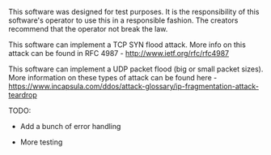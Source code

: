 This software was designed for test purposes. It is the responsibility of this
software's operator to use this in a responsible fashion. The creators recommend
that the operator not break the law.

This software can implement a TCP SYN flood attack. More info on this attack can
be found in RFC 4987 - http://www.ietf.org/rfc/rfc4987

This software can implement a UDP packet flood (big or small packet sizes).
More information on these types of attack can be found here - 
https://www.incapsula.com/ddos/attack-glossary/ip-fragmentation-attack-teardrop


TODO:
 * Add a bunch of error handling
 
 * More testing


